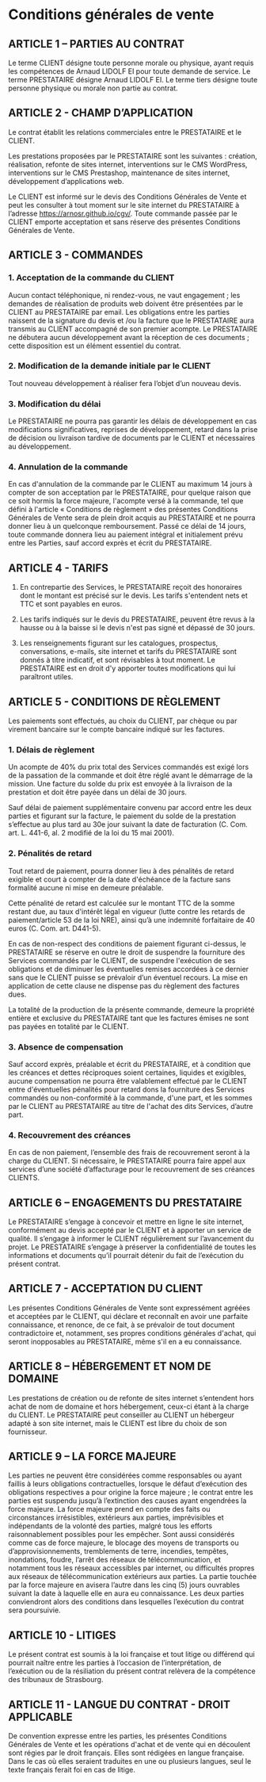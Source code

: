 # Conditions générales de vente

## ARTICLE 1 – PARTIES AU CONTRAT

Le terme CLIENT désigne toute personne morale ou physique, ayant requis les compétences de Arnaud LIDOLF EI pour toute demande de service. Le terme PRESTATAIRE désigne Arnaud LIDOLF EI. Le terme tiers désigne toute personne physique ou morale non partie au contrat.

## ARTICLE 2 - CHAMP D’APPLICATION

Le contrat établit les relations commerciales entre le PRESTATAIRE et le CLIENT. 

Les prestations proposées par le PRESTATAIRE sont les suivantes : création, réalisation, refonte de sites internet, interventions sur le CMS WordPress, interventions sur le CMS Prestashop, maintenance de sites internet, développement d’applications web.  

Le CLIENT est informé sur le devis des Conditions Générales de Vente et peut les consulter à tout moment sur le site internet du PRESTATAIRE à l’adresse https://arnosr.github.io/cgv/. Toute commande passée par le CLIENT emporte acceptation et sans réserve des présentes Conditions Générales de Vente.

## ARTICLE 3 - COMMANDES

### 1. Acceptation de Ia commande du CLIENT

Aucun contact téléphonique, ni rendez-vous, ne vaut engagement ; les demandes de réalisation de produits web doivent être présentées par le CLIENT au PRESTATAIRE par email. Les obligations entre les parties naissent de la signature du devis et /ou la facture que le PRESTATAIRE aura transmis au CLIENT accompagné de son premier acompte. Le PRESTATAIRE ne débutera aucun développement avant la réception de ces documents ; cette disposition est un élément essentiel du contrat.

### 2. Modification de la demande initiale par le CLIENT

Tout nouveau développement à réaliser fera l’objet d’un nouveau devis. 


### 3. Modification du délai 

Le PRESTATAIRE ne pourra pas garantir les délais de développement en cas modifications significatives, reprises de développement, retard dans la prise de décision ou livraison tardive de documents par le CLIENT et nécessaires au développement.  

### 4. Annulation de la commande

En cas d'annulation de la commande par le CLIENT au maximum 14 jours à compter de son acceptation par le PRESTATAIRE, pour quelque raison que ce soit hormis la force majeure, l'acompte versé à la commande, tel que défini à l'article « Conditions de règlement » des présentes Conditions Générales de Vente sera de plein droit acquis au PRESTATAIRE et ne pourra donner lieu à un quelconque remboursement. Passé ce délai de 14 jours, toute commande donnera lieu au paiement intégral et initialement prévu entre les Parties, sauf accord exprès et écrit du PRESTATAIRE.

## ARTICLE 4 - TARIFS 

1. En contrepartie des Services, le PRESTATAIRE reçoit des honoraires dont le montant est précisé sur le devis. Les tarifs s'entendent nets et TTC et sont payables en euros.

2. Les tarifs indiqués sur le devis du PRESTATAIRE, peuvent être revus à la hausse ou à la baisse si le devis n'est pas signé et dépassé de 30 jours.

3. Les renseignements figurant sur les catalogues, prospectus, conversations, e-mails, site internet et tarifs du PRESTATAIRE sont donnés à titre indicatif, et sont révisables à tout moment. Le PRESTATAIRE est en droit d'y apporter toutes modifications qui lui paraîtront utiles.

## ARTICLE 5 - CONDITIONS DE RÈGLEMENT

Les paiements sont effectués, au choix du CLIENT, par chèque ou par virement bancaire sur le compte bancaire indiqué sur les factures.

### 1. Délais de règlement

Un acompte de 40% du prix total des Services commandés est exigé lors de la passation de la commande et doit être réglé avant le démarrage de la mission. Une facture du solde du prix est envoyée à la livraison de la prestation et doit être payée dans un délai de 30 jours.

Sauf délai de paiement supplémentaire convenu par accord entre les deux parties et figurant sur la facture, le paiement du solde de la prestation s’effectue au plus tard au 30e jour suivant la date de facturation (C. Com. art. L. 441-6, al. 2 modifié de la loi du 15 mai 2001).

### 2. Pénalités de retard

Tout retard de paiement, pourra donner lieu à des pénalités de retard exigible et court à compter de la date d'échéance de la facture sans formalité aucune ni mise en demeure préalable.

Cette pénalité de retard est calculée sur le montant TTC de la somme restant due, au taux d'intérêt légal en vigueur (lutte contre les retards de paiement/article 53 de la loi NRE), ainsi qu’à une indemnité forfaitaire de 40 euros (C. Com. art. D441-5).

En cas de non-respect des conditions de paiement figurant ci-dessus, le PRESTATAIRE se réserve en outre le droit de suspendre la fourniture des Services commandés par le CLIENT, de suspendre l'exécution de ses obligations et de diminuer les éventuelles remises accordées à ce dernier sans que le CLIENT puisse se prévaloir d’un éventuel recours. La mise en application de cette clause ne dispense pas du règlement des factures dues.

La totalité de la production de la présente commande, demeure la propriété entière et exclusive du PRESTATAIRE tant que les factures émises ne sont pas payées en totalité par le CLIENT.

### 3. Absence de compensation

Sauf accord exprès, préalable et écrit du PRESTATAIRE, et à condition que les créances et dettes réciproques soient certaines, liquides et exigibles, aucune compensation ne pourra être valablement effectué par le CLIENT entre d'éventuelles pénalités pour retard dons la fourniture des Services commandés ou non-conformité à la commande, d'une part, et les sommes par le CLIENT au PRESTATAIRE au titre de l'achat des dits Services, d’autre part.

### 4. Recouvrement des créances

En cas de non paiement, l’ensemble des frais de recouvrement seront à la charge du CLIENT. Si nécessaire, le PRESTATAIRE pourra faire appel aux services d’une société d’affacturage pour le recouvrement de ses créances CLIENTS.

## ARTICLE 6 – ENGAGEMENTS DU PRESTATAIRE

Le PRESTATAIRE s’engage à concevoir et mettre en ligne le site internet, conformément au devis accepté par le CLIENT et à apporter un service de qualité. Il s’engage à informer le CLIENT régulièrement sur l’avancement du projet. Le PRESTATAIRE s’engage à préserver la confidentialité de toutes les informations et documents qu’il pourrait détenir du fait de l’exécution du présent contrat.

## ARTICLE 7 - ACCEPTATION DU CLIENT

Les présentes Conditions Générales de Vente sont expressément agréées et acceptées par le CLIENT, qui déclare et reconnaît en avoir une parfaite connaissance, et renonce, de ce fait, à se prévaloir de tout document contradictoire et, notamment, ses propres conditions générales d'achat, qui seront inopposables au PRESTATAIRE, même s'il en a eu connaissance.

## ARTICLE 8 – HÉBERGEMENT ET NOM DE DOMAINE

Les prestations de création ou de refonte de sites internet s’entendent hors achat de nom de domaine et hors hébergement, ceux-ci étant à la charge du CLIENT. Le PRESTATAIRE peut conseiller au CLIENT un hébergeur adapté à son site internet, mais le CLIENT est libre du choix de son fournisseur.

## ARTICLE 9 – LA FORCE MAJEURE

Les parties ne peuvent être considérées comme responsables ou ayant faillis à leurs obligations contractuelles, lorsque le défaut d’exécution des obligations respectives a pour origine la force majeure ; le contrat entre les parties est suspendu jusqu’à l’extinction des causes ayant engendrées la force majeure. La force majeure prend en compte des faits ou circonstances irrésistibles, extérieurs aux parties, imprévisibles et indépendants de la volonté des parties, malgré tous les efforts raisonnablement possibles pour les empêcher. Sont aussi considérés comme cas de force majeure, le blocage des moyens de transports ou d’approvisionnements, tremblements de terre, incendies, tempêtes, inondations, foudre, l’arrêt des réseaux de télécommunication, et notamment tous les réseaux accessibles par internet, ou difficultés propres aux réseaux de télécommunication extérieurs aux parties. La partie touchée par la force majeure en avisera l’autre dans les cinq (5) jours ouvrables suivant la date à laquelle elle en aura eu connaissance. Les deux parties conviendront alors des conditions dans lesquelles l’exécution du contrat sera poursuivie.

## ARTICLE 10 - LITIGES

Le présent contrat est soumis à la loi française et tout litige ou différend qui pourrait naître entre les parties à l’occasion de l’interprétation, de l’exécution ou de la résiliation du présent contrat relèvera de la compétence des tribunaux de Strasbourg.

## ARTICLE 11 - LANGUE DU CONTRAT - DROIT APPLICABLE

De convention expresse entre les parties, les présentes Conditions Générales de Vente et les opérations d'achat et de vente qui en découlent sont régies par le droit français. Elles sont rédigées en langue française. Dans le cas où elles seraient traduites en une ou plusieurs langues, seul le texte français ferait foi en cas de litige.

